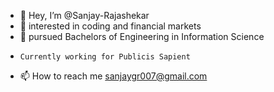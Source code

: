 - 👋 Hey, I’m @Sanjay-Rajashekar
- 👀 interested in coding and financial markets
- 🌱 pursued Bachelors of  Engineering in Information Science
-     Currently working for Publicis Sapient
- 📫 How to reach me sanjaygr007@gmail.com

<!---
Sanjay-Rajashekar/Sanjay-Rajashekar is a ✨ special ✨ repository because its `README.md` (this file) appears on your GitHub profile.
You can click the Preview link to take a look at your changes.
--->
